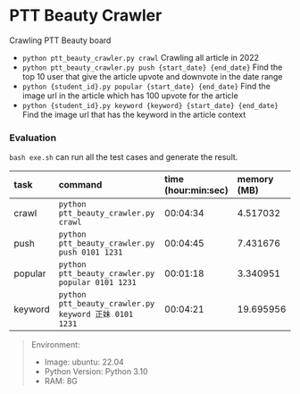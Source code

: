# PTT Beauty Crawler

Crawling PTT Beauty board

* `python ptt_beauty_crawler.py crawl`
Crawling all article in 2022
* `python ptt_beauty_crawler.py push {start_date} {end_date}`
Find the top 10 user that give the article upvote and downvote in the date range
* `python {student_id}.py popular {start_date} {end_date}`
Find the image url in the article which has 100 upvote for the article
* `python {student_id}.py keyword {keyword} {start_date} {end_date}`
Find the image url that has the keyword in the article context

### Evaluation

`bash exe.sh` can run all the test cases and generate the result.

|task|command|time (hour:min:sec)|memory (MB)|
|:-|:-|:-|:-|
|crawl|`python ptt_beauty_crawler.py crawl`|00:04:34|4.517032|
|push|`python ptt_beauty_crawler.py push 0101 1231`|00:04:45|7.431676|
|popular|`python ptt_beauty_crawler.py popular 0101 1231`|00:01:18|3.340951|
|keyword|`python ptt_beauty_crawler.py keyword 正妹 0101 1231`|00:04:21|19.695956|

            
> Environment: 
> * Image: ubuntu: 22.04
> * Python	Version: Python 3.10
> * RAM: 8G